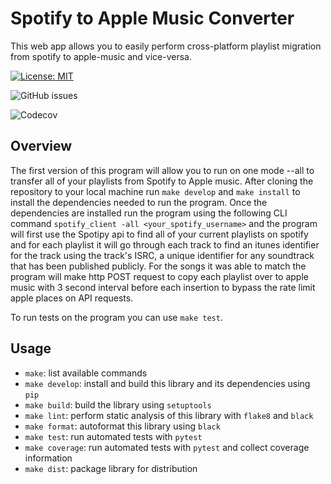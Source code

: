 # Spotify to Apple Music Converter

This web app allows you to easily perform cross-platform playlist migration from spotify to apple-music and vice-versa.

[![License: MIT](https://img.shields.io/badge/License-MIT-yellow.svg)](https://opensource.org/licenses/MIT)

![GitHub issues](https://img.shields.io/github/issues-raw/Beza4598/spotify_apple_converter)

![Codecov](https://img.shields.io/codecov/c/github/Beza4598/spotify_apple_converter)

## Overview

The first version of this program will allow you to run on one mode --all to transfer all of your playlists from Spotify to Apple music. After cloning the repository to your local machine run `make develop` and `make install` to install the dependencies needed to run the program. Once the dependencies are installed run the program using the following CLI command `spotify_client -all <your_spotify_username>` and the program will first use the Spotipy api to find all of your current playlists on spotify and for each playlist it will go through each track to find an itunes identifier for the track using the track's ISRC, a unique identifier for any soundtrack that has been published publicly. For the songs it was able to match the program will make http POST request to copy each playlist over to apple music with 3 second interval before each insertion to bypass the rate limit apple places on API requests.

To run tests on the program you can use `make test`.

## Usage
- `make`: list available commands
- `make develop`: install and build this library and its dependencies using `pip`
- `make build`: build the library using `setuptools`
- `make lint`: perform static analysis of this library with `flake8` and `black`
- `make format`: autoformat this library using `black`
- `make test`: run automated tests with `pytest`
- `make coverage`: run automated tests with `pytest` and collect coverage information
- `make dist`: package library for distribution
